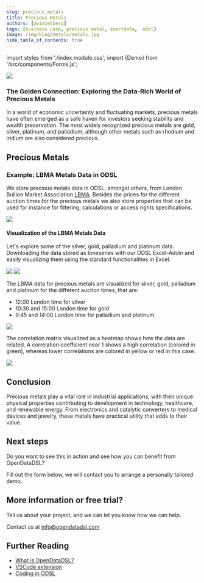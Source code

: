 ```yaml
---
slug: precious_metals
title: Precious Metals
authors: [avinzelberg]
tags: [business case, precious metal, smartdata,  odsl]
image: /img/blog/metals/metals.jpg
hide_table_of_contents: true
---
```

import styles from './index.module.css';
import {Demo} from '/src/components/Forms.js';

<div className="row">
  <div className="col-md">
    <img src="/img/blog/metals/metals.jpg"/>
  </div>
  <div className="col-md">
  <h3>The Golden Connection: Exploring the Data-Rich World of Precious Metals</h3>  
    <p></p>
    In a world of economic uncertainty and fluctuating markets, precious metals have often emerged as a safe haven for investors seeking stability and wealth preservation.
    The most widely recognized precious metals are gold, silver, platinum, and palladium, although other metals such as rhodium and iridium are also considered precious.
    <p></p>
  </div>
</div>

<!--truncate-->

## Precious Metals


### Example: LBMA Metals Data in ODSL

We store precious metals data in ODSL, amongst others, from London Bullion Market Association [LBMA](https://www.lbma.org.uk/prices-and-data/precious-metal-prices#/).
Besides the prices for the different auction times for the precious metals we also store properties that can be used for instance for filtering, calculations or access rights specifications.

<img className={styles.product_screenshot} src="/img/blog/metals/gold.PNG" />


#### Visualization of the LBMA Metals Data

Let's explore some of the silver, gold, palladium and platinum data. Downloading the data stored as timeseries with our ODSL Excel-Addin and easily visualizing them using the standard functionalities in Excel.

<img className={styles.product_screenshot} src="/img/blog/metals/addin_overview.PNG" />

<img className={styles.product_screenshot} src="/img/blog/metals/addin_data.PNG" />

The LBMA data for precious metals are visualized for silver, gold, palladium and platinum for the different auction times, that are:
* 12:00 London time for silver 
* 10:30 and 15:00 London time for gold
* 9:45 and 14:00 London time for palladium and platinum.

<img className={styles.product_screenshot} src="/img/blog/metals/graphs.PNG" />

The correlation matrix visualized as a heatmap shows how the data are related. A correlation coefficient near 1 shows a high correlation (colored in green), whereas lower correlations are colored in yellow or red in this case.

<img className={styles.product_screenshot} src="/img/blog/metals/correl.PNG" />


## Conclusion

Precious metals play a vital role in industrial applications, with their unique physical properties contributing to development in technology, healthcare, and renewable energy. From electronics and catalytic converters to medical devices and jewelry, these metals have practical utility that adds to their value.

## Next steps
Do you want to see this in action and see how you can benefit from OpenDataDSL?

Fill out the form below, we will contact you to arrange a personally tailored demo.

<Demo />


## More information or free trial?
Tell us about your project, and we can let you know how we can help.

Contact us at [info@opendatadsl.com](mailto:info@opendatadsl.com)

## Further Reading
* [What is OpenDataDSL?](https://doc.opendatadsl.com/docs/product/intro)
* [VSCode extension](https://doc.opendatadsl.com/docs/user/vscode)
* [Coding in ODSL](https://doc.opendatadsl.com/docs/odsl)